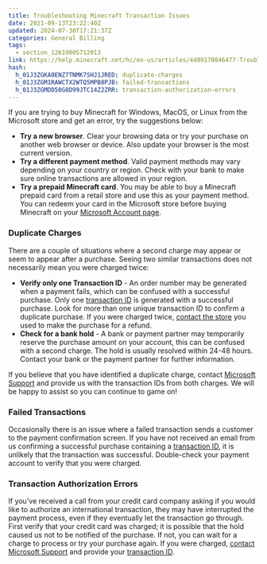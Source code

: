 ```yaml
---
title: Troubleshooting Minecraft Transaction Issues
date: 2021-09-13T23:22:40Z
updated: 2024-07-30T17:21:37Z
categories: General Billing
tags:
  - section_12619005712013
link: https://help.minecraft.net/hc/en-us/articles/4409170846477-Troubleshooting-Minecraft-Transaction-Issues
hash:
  h_01J3ZGKA0ENZ7TNMK7SHJ1JRED: duplicate-charges
  h_01J3ZGM1RAWCTX2WTQ5MPB8PJB: failed-transactions
  h_01J3ZGMDD50G8D99JTC14Z2ZRR: transaction-authorization-errors
---
```


If you are trying to buy Minecraft for Windows, MacOS, or Linux from the Microsoft store and get an error, try the suggestions below:

- **Try a new browser**. Clear your browsing data or try your purchase on another web browser or device. Also update your browser is the most current version.
- **Try a different payment method**. Valid payment methods may vary depending on your country or region. Check with your bank to make sure online transactions are allowed in your region.
- **Try a prepaid Minecraft card**. You may be able to buy a Minecraft prepaid card from a retail store and use this as your payment method. You can redeem your card in the Microsoft store before buying Minecraft on your [Microsoft Account page](https://redeem.microsoft.com/).

### Duplicate Charges

There are a couple of situations where a second charge may appear or seem to appear after a purchase. Seeing two similar transactions does not necessarily mean you were charged twice:

- **Verify only one Transaction ID** - An order number may be generated when a payment fails, which can be confused with a successful purchase. Only one [transaction ID](./What-is-a-Transaction-ID.md) is generated with a successful purchase. Look for more than one unique transaction ID to confirm a duplicate purchase. If you were charged twice, [contact the store](./Mojang-Studios-Refund-Policy.md) you used to make the purchase for a refund.
- **Check for a bank hold** - A bank or payment partner may temporarily reserve the purchase amount on your account, this can be confused with a second charge. The hold is usually resolved within 24-48 hours. Contact your bank or the payment partner for further information.

If you believe that you have identified a duplicate charge, contact [Microsoft Support](https://support.xbox.com/en-US/help/subscriptions-billing/browse) and provide us with the transaction IDs from both charges. We will be happy to assist so you can continue to game on!

### Failed Transactions

Occasionally there is an issue where a failed transaction sends a customer to the payment confirmation screen. If you have not received an email from us confirming a successful purchase containing a [transaction ID](./What-is-a-Transaction-ID.md), it is unlikely that the transaction was successful. Double-check your payment account to verify that you were charged.

### Transaction Authorization Errors

If you've received a call from your credit card company asking if you would like to authorize an international transaction, they may have interrupted the payment process, even if they eventually let the transaction go through. First verify that your credit card was charged; it is possible that the hold caused us not to be notified of the purchase. If not, you can wait for a charge to process or try your purchase again. If you were charged, [contact Microsoft Support](https://support.xbox.com/en-US/help/subscriptions-billing/browse) and provide your [transaction ID](./What-is-a-Transaction-ID.md).
